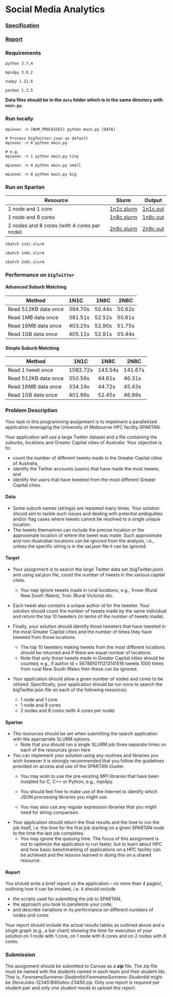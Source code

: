 # Social Media Analytics

### [Specification](resources/ass1-spec.pdf)
### [Report](resources/report.pdf)


### Requirements

`python 3.7.4`

`mpi4py 3.0.2`

`numpy 1.21.6`

`pandas 1.3.5`

**Data files should be in the `data` folder which is in the same directory with `main.py`.**



### Run locally

```
mpiexec -n [NUM_PROCESSES] python main.py [DATA]

# Process bigTwitter.json as default
mpiexec -n 8 python main.py

# e.g.
mpiexec -n 1 python main.py tiny

mpiexec -n 4 python main.py small

mpiexec -n 8 python main.py big
```



### Run on Spartan

| Resource                                    | Slurm                          | Output                       |
| ------------------------------------------- | ------------------------------ | ---------------------------- |
| 1 node and 1 core                           | [1n1c.slurm](slurm/1n1c.slurm) | [1n1c.out](outputs/1n1c.out) |
| 1 node and 8 cores                          | [1n8c.slurm](slurm/1n8c.slurm) | [1n8c.out](outputs/1n8c.out) |
| 2 nodes and 8 cores (with 4 cores per node) | [2n8c.slurm](slurm/2n8c.slurm) | [2n8c.out](outputs/2n8c.out) |

`sbatch 1n1c.slurm`

`sbatch 1n8c.slurm`

`sbatch 2n8c.slurm`



### Performance on `bigTwitter`

#### Advanced Suburb Matching

| Method               | 1N1C    | 1N8C   | 2N8C   |
| -------------------- | :------ | ------ | ------ |
| Read 512KB data once | 394.70s | 50.44s | 50.62s |
| Read 1MB data once   | 381.51s | 52.52s | 50.61s |
| Read 16MB data once  | 403.25s | 52.90s | 51.75s |
| Read 1GB data once   | 405.11s | 52.91s | 55.44s |

#### Simple Suburb Matching

| Method               | 1N1C     | 1N8C    | 2N8C    |
| -------------------- | -------- | ------- | ------- |
| Read 1 tweet once    | 1082.72s | 143.54s | 141.67s |
| Read 512KB data once | 350.56s  | 44.61s  | 46.31s  |
| Read 16MB data once  | 334.14s  | 44.72s  | 45.43s  |
| Read 1GB data once   | 401.96s  | 52.45s  | 46.99s  |



### Problem Description

Your task in this programming assignment is to implement a parallelized application leveraging the University of Melbourne HPC facility SPARTAN.

Your application will use a large Twitter dataset and a file containing the suburbs, locations and Greater Capital cities of Australia. Your objective is to:

* count the number of different tweets made in the Greater Capital cities of Australia,
* identify the Twitter accounts (users) that have made the most tweets, and
* identify the users that have tweeted from the most different Greater Capital cities.

#### Data

* Some suburb names (strings) are repeated many times. Your solution should aim to tackle such issues and dealing with potential ambiguities and/or flag cases where tweets cannot be resolved to a single unique location.
* The tweets themselves can include the precise location or the approximate location of where the tweet was made. Such approximate and non-Australian locations can be ignored from the analysis, i.e., unless the specific string is in the sal.json file it can be ignored.

#### Target

* Your assignment is to search the large Twitter data set (bigTwitter.json) and using sal.json file, count the number of tweets in the various capital cities.
  * You may ignore tweets made in rural locations, e.g., 1rnsw (Rural New South Wales), 1rvic (Rural Victoria) etc.
* Each tweet also contains a unique author id for the tweeter. Your solution should count the number of tweets made by the same individual and return the top 10 tweeters (in terms of the number of tweets made).
* Finally, your solution should identify those tweeters that have tweeted in the most Greater Capital cities and the number of times they have tweeted from those locations.
  * The top 10 tweeters making tweets from the most different locations should be returned and if there are equal number of locations.
  * Note that only those tweets made in Greater Capital cities should be counted, e.g., if author Id = 5678910111213141516
    tweets 1000 times from rural New South Wales then these can be ignored.

* Your application should allow a given number of nodes and cores to be utilized. Specifically, your application should be run once to search the bigTwitter.json file on each of the following resources:
  * 1 node and 1 core
  * 1 node and 8 cores
  * 2 nodes and 8 cores (with 4 cores per node)

#### Spartan

* The resources should be set when submitting the search application with the appropriate SLURM options.
  * Note that you should run a single SLURM job three separate times on each of the resources given here
* You can implement your solution using any routines and libraries you wish however it is strongly recommended that you follow the guidelines provided on access and use of the SPARTAN cluster.
  * You may wish to use the pre-existing MPI libraries that have been installed for C, C++ or Python, e.g., mpi4py.
  
  * You should feel free to make use of the Internet to identify which JSON processing libraries you might use.
  * You may also use any regular expression libraries that you might need for string comparison.
* Your application should return the final results and the time to run the job itself, i.e. the time for the first job starting on a given SPARTAN node to the time the last job completes.
  * You may ignore the queuing time. The focus of this assignment is not to optimize the application to run faster, but to learn about HPC and how basic benchmarking of applications on a HPC facility can be achieved and the lessons learned in doing this on a shared resource.

#### Report

You should write a brief report on the application – no more than 4 pages!, outlining how it can be invoked, i.e. it should include

* the scripts used for submitting the job to SPARTAN,
* the approach you took to parallelize your code,
* and describe variations in its performance on different numbers of nodes and cores.

Your report should include the actual results tables as outlined above and a single graph (e.g., a bar chart) showing the time for execution of your solution on 1 node with 1 core, on 1 node with 8 cores and on 2 nodes with 8 cores.



### Submission

The assignment should be submitted to Canvas as a ***zip*** file. The zip file must be named with the students named in each team and their student Ids. That is, *ForenameSurname-StudentId:ForenameSurname-StudentId* might be *SteveJobs-12345:BillGates-23456.zip*. Only one report is required per student pair and *only one student needs to upload this report*.

